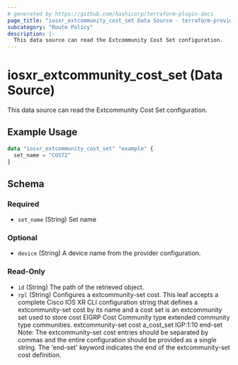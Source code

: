```yaml
---
# generated by https://github.com/hashicorp/terraform-plugin-docs
page_title: "iosxr_extcommunity_cost_set Data Source - terraform-provider-iosxr"
subcategory: "Route Policy"
description: |-
  This data source can read the Extcommunity Cost Set configuration.
---
```


# iosxr_extcommunity_cost_set (Data Source)

This data source can read the Extcommunity Cost Set configuration.

## Example Usage

```terraform
data "iosxr_extcommunity_cost_set" "example" {
  set_name = "COST2"
}
```

<!-- schema generated by tfplugindocs -->
## Schema

### Required

- `set_name` (String) Set name

### Optional

- `device` (String) A device name from the provider configuration.

### Read-Only

- `id` (String) The path of the retrieved object.
- `rpl` (String) Configures a extcommunity-set cost. This leaf accepts a complete Cisco IOS XR CLI configuration string that defines a extcommunity-set cost by its name and a cost set is an extcommunity set used to store cost EIGRP Cost Community type extended community type communities.  extcommunity-set cost a_cost_set IGP:1:10 end-set  Note: The extcommunity-set cost entries should be separated by commas and the entire configuration should be provided as a single string. The 'end-set' keyword indicates the end of the extcommunity-set cost definition.
